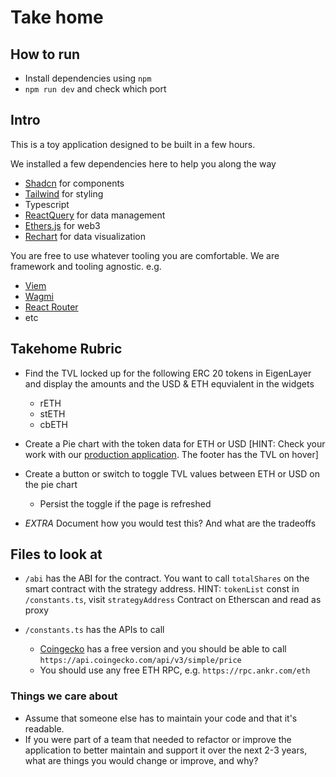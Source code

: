 # Take home

## How to run

- Install dependencies using `npm`
- `npm run dev` and check which port

## Intro

This is a toy application designed to be built in a few hours.

We installed a few dependencies here to help you along the way

- [Shadcn](https://ui.shadcn.com/docs) for components
- [Tailwind](https://tailwindcss.com/docs/installation) for styling
- Typescript
- [ReactQuery](https://tanstack.com/query/latest) for data management
- [Ethers.js](https://docs.ethers.org/v5/) for web3
- [Rechart](https://recharts.org/en-US/) for data visualization

You are free to use whatever tooling you are comfortable. We are framework and tooling agnostic. e.g.

- [Viem](https://viem.sh/)
- [Wagmi](https://wagmi.sh/)
- [React Router](https://reactrouter.com/en/main)
- etc

## Takehome Rubric

- Find the TVL locked up for the following ERC 20 tokens in EigenLayer and display the amounts and the USD & ETH equvialent in the widgets

  - rETH
  - stETH
  - cbETH

- Create a Pie chart with the token data for ETH or USD [HINT: Check your work with our [production application](https://holesky.eigenlayer.xyz/restake). The footer has the TVL on hover]

- Create a button or switch to toggle TVL values between ETH or USD on the pie chart

  - Persist the toggle if the page is refreshed

- _EXTRA_ Document how you would test this? And what are the tradeoffs

## Files to look at

- `/abi` has the ABI for the contract. You want to call `totalShares` on the smart contract with the strategy address. HINT: `tokenList` const in `/constants.ts`, visit `strategyAddress` Contract on Etherscan and read as proxy

- `/constants.ts` has the APIs to call
  - [Coingecko](https://docs.coingecko.com/v3.0.1/reference/introduction) has a free version and you should be able to call `https://api.coingecko.com/api/v3/simple/price`
  - You should use any free ETH RPC, e.g. `https://rpc.ankr.com/eth`

### Things we care about

- Assume that someone else has to maintain your code and that it's readable.
- If you were part of a team that needed to refactor or improve the application to better maintain and support it over the next 2-3 years, what are things you would change or improve, and why?
